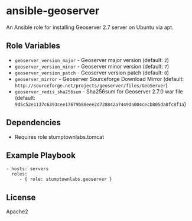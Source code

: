 # ansible-geoserver

An Ansible role for installing Geoserver 2.7 server on Ubuntu via apt.

## Role Variables

- `geoserver_version_major` - Geoserver major version (default: `2`)
- `geoserver_version_minor` - Geoserver minor version (default: `7`)
- `geoserver_version_patch` - Geoserver version patch (default: `0`)
- `geoserver_mirror` - Geoserver Sourceforge Download Mirror (default: `http://sourceforge.net/projects/geoserver/files/GeoServer`)
- `geoserver_redis_sha256sum` - Sha256sum for Geoserver 2.7.0 war file (default: `9d5c52e1137c6393cee17679b88eee2d728842a7449da004cecb805da8fc8f1a`)

## Dependencies

- Requires role stumptownlabs.tomcat


## Example Playbook

    - hosts: servers
      roles:
         - { role: stumptownlabs.geoserver }

## License

Apache2
